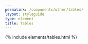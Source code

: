 ```yaml
---
permalink: /components/other/tables/
layout: styleguide
type: element
title: Tables
---
```


{% include elements/tables.html %}

